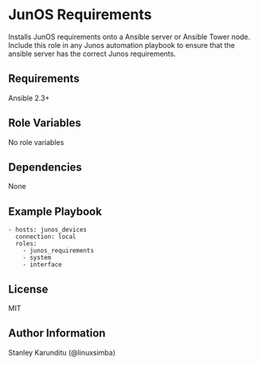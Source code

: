 JunOS Requirements
=========

Installs JunOS requirements onto a Ansible server or Ansible Tower node.  Include this role in any Junos automation playbook to ensure that the
ansible server has the correct Junos requirements.

Requirements
------------

Ansible 2.3+

Role Variables
--------------

No role variables

Dependencies
------------

None

Example Playbook
----------------
```
- hosts: junos_devices
  connection: local
  roles:
    - junos_requirements
    - system
    - interface
```

License
-------

MIT

Author Information
------------------

Stanley Karunditu (@linuxsimba)
